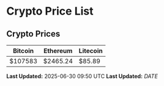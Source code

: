 # Crypto Price List

## Crypto Prices
| Bitcoin | Ethereum | Litecoin |
| ------- | -------- | -------- |
| $107583 | $2465.24 | $85.89 |
**Last Updated:** 2025-06-30 09:50 UTC
**Last Updated:** $DATE$
